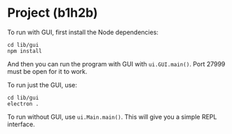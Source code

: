# Project (b1h2b)

To run with GUI, first install the Node dependencies:

```shell script
cd lib/gui
npm install
```

And then you can run the program with GUI with `ui.GUI.main()`. Port 27999 must be open for it to work.

To run just the GUI, use:

```shell script
cd lib/gui
electron .
```

To run without GUI, use `ui.Main.main()`. This will give you a simple REPL interface.